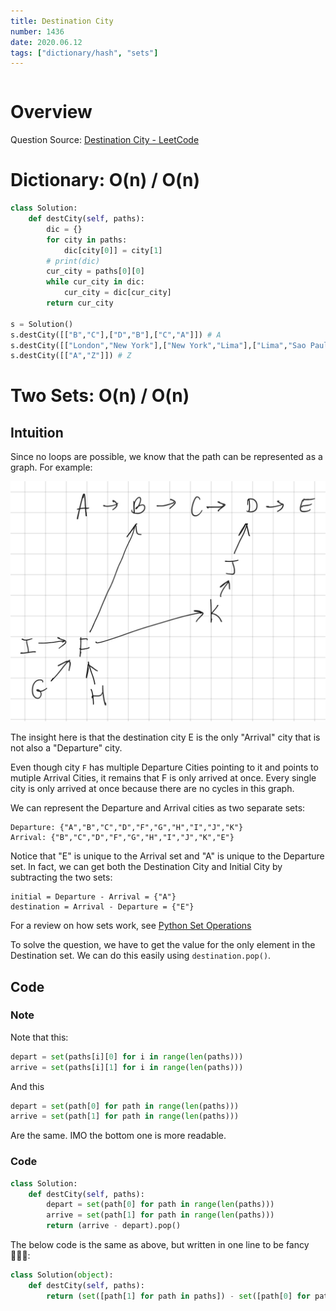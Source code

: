 ```yaml
---
title: Destination City
number: 1436
date: 2020.06.12
tags: ["dictionary/hash", "sets"]
---
```


```toc

```

# Overview
Question Source: [Destination City - LeetCode](https://leetcode.com/problems/destination-city/)

# Dictionary: O(n) / O(n)
```python
class Solution:
    def destCity(self, paths):
        dic = {}
        for city in paths:
            dic[city[0]] = city[1]
        # print(dic)
        cur_city = paths[0][0]
        while cur_city in dic:
            cur_city = dic[cur_city]
        return cur_city

s = Solution()
s.destCity([["B","C"],["D","B"],["C","A"]]) # A
s.destCity([["London","New York"],["New York","Lima"],["Lima","Sao Paulo"]]) # Sao Paulo
s.destCity([["A","Z"]]) # Z
```

# Two Sets: O(n) / O(n)
## Intuition

Since no loops are possible, we know that the path can be represented as a graph. For example:

![IMG_FCC004952E29-1](1436_Destination_City/IMG_FCC004952E29-1.jpeg)

The insight here is that the destination city E is the only "Arrival" city that is not also a "Departure" city.

Even though city `F` has multiple Departure Cities pointing to it and points to mutiple Arrival Cities, it remains that F is only arrived at once. Every single city is only arrived at once because there are no cycles in this graph.

We can represent the Departure and Arrival cities as two separate sets:

```
Departure: {"A","B","C","D","F","G","H","I","J","K"}
Arrival: {"B","C","D","F","G","H","I","J","K","E"}
```

Notice that "E" is unique to the Arrival set and "A" is unique to the Departure set. In fact, we can get both the Destination City and Initial City by subtracting the two sets:

```
initial = Departure - Arrival = {"A"}
destination = Arrival - Departure = {"E"}
```

For a review on how sets work, see [Python Set Operations](https://www.programiz.com/python-programming/set)

To solve the question, we have to get the value for the only element in the Destination set. We can do this easily using `destination.pop()`.

## Code

### Note

Note that this:

```py
depart = set(paths[i][0] for i in range(len(paths)))
arrive = set(paths[i][1] for i in range(len(paths)))
```

And this

```py
depart = set(path[0] for path in range(len(paths)))
arrive = set(path[1] for path in range(len(paths)))
```

Are the same. IMO the bottom one is more readable.

### Code

```py
class Solution:
    def destCity(self, paths):
        depart = set(path[0] for path in range(len(paths)))
        arrive = set(path[1] for path in range(len(paths)))
        return (arrive - depart).pop()
```

The below code is the same as above, but written in one line to be fancy 🤷🏻‍♀️:
```py
class Solution(object):
    def destCity(self, paths):
        return (set([path[1] for path in paths]) - set([path[0] for path in paths])).pop()
```
